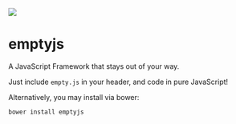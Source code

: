 ![](https://github.com/bennybtl/emptyjs/blob/master/img/emptyjs-logo.png)
# emptyjs

A JavaScript Framework that stays out of your way.

Just include ``empty.js`` in your header, and code in pure JavaScript!

Alternatively, you may install via bower:

``bower install emptyjs``